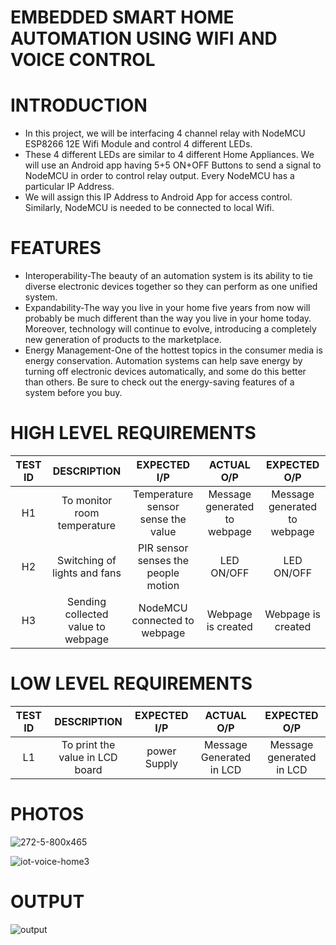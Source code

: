 # EMBEDDED SMART HOME AUTOMATION USING WIFI AND VOICE CONTROL #
# INTRODUCTION
* In this project, we will be interfacing 4 channel relay with NodeMCU ESP8266 12E Wifi Module and control 4 different LEDs. 
* These 4 different LEDs are similar to 4 different Home Appliances. We will use an Android app having 5+5 ON+OFF Buttons to send a signal to NodeMCU in order to control relay output. Every NodeMCU has a particular IP Address. 
* We will assign this IP Address to Android App for access control. Similarly, NodeMCU is needed to be connected to local Wifi.

# FEATURES
* Interoperability-The beauty of an automation system is its ability to tie diverse electronic devices together so they can perform as one unified system. 
* Expandability-The way you live in your home five years from now will probably be much different than the way you live in your home today. Moreover, technology will continue to evolve, introducing a completely new generation of products to the marketplace.
* Energy Management-One of the hottest topics in the consumer media is energy conservation. Automation systems can help save energy by turning off electronic devices automatically, and some do this better than others. Be sure to check out the energy-saving features of a system before you buy.

# HIGH LEVEL REQUIREMENTS

| TEST ID | DESCRIPTION | EXPECTED I/P | ACTUAL O/P | EXPECTED O/P |
| :------------:  | :------------------: | :------------------: | :-----------------: | :-------------------: |
| H1               | To monitor room temperature | Temperature sensor sense the value | Message generated to webpage | Message generated to webpage |
| H2               | Switching of lights and fans  | PIR sensor senses the people motion | LED ON/OFF | LED ON/OFF |
| H3               | Sending collected value to webpage | NodeMCU connected to webpage | Webpage is created | Webpage is created |





# LOW LEVEL REQUIREMENTS
| TEST ID | DESCRIPTION | EXPECTED I/P | ACTUAL O/P | EXPECTED O/P |
| :------------:  | :------------------: | :------------------: | :-----------------: | :-------------------: |
| L1               | To print the value in LCD board | power Supply | Message Generated in LCD | Message generated in LCD |




# PHOTOS

![272-5-800x465](https://user-images.githubusercontent.com/94214304/144262648-dae2fb8c-9bf0-4ada-bcff-23fc1e49a78d.jpg)

![iot-voice-home3](https://user-images.githubusercontent.com/94214304/144262717-43d5849b-d5f4-434b-810d-f67fcee02e3b.jpg)

# OUTPUT


![output](https://user-images.githubusercontent.com/94214304/144251165-8d7a53a4-ca09-4d04-99b7-fbdf273dd125.jpg)
